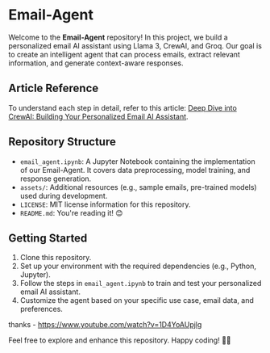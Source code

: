 # Email-Agent

Welcome to the **Email-Agent** repository! In this project, we build a personalized email AI assistant using Llama 3, CrewAI, and Groq. Our goal is to create an intelligent agent that can process emails, extract relevant information, and generate context-aware responses.

## Article Reference
To understand each step in detail, refer to this article: [Deep Dive into CrewAI: Building Your Personalized Email AI Assistant](https://medium.com/gopenai/deep-dive-into-crewai-building-your-personalized-email-ai-assistant-842c37ab168a).

## Repository Structure

- `email_agent.ipynb`: A Jupyter Notebook containing the implementation of our Email-Agent. It covers data preprocessing, model training, and response generation.
- `assets/`: Additional resources (e.g., sample emails, pre-trained models) used during development.
- `LICENSE`: MIT license information for this repository.
- `README.md`: You're reading it! 😊

## Getting Started

1. Clone this repository.
2. Set up your environment with the required dependencies (e.g., Python, Jupyter).
3. Follow the steps in `email_agent.ipynb` to train and test your personalized email AI assistant.
4. Customize the agent based on your specific use case, email data, and preferences.

thanks - https://www.youtube.com/watch?v=1D4YoAUpjlg

Feel free to explore and enhance this repository. Happy coding! 🚀📧


